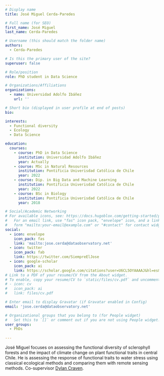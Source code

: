 ```yaml
---
# Display name
title: José Miguel Cerda-Paredes

# Full name (for SEO)
first_name: José Miguel
last_name: Cerda-Paredes

# Username (this should match the folder name)
authors:
  - Cerda-Paredes

# Is this the primary user of the site?
superuser: false

# Role/position
role: PhD student in Data Science

# Organizations/Affiliations
organizations:
  - name: Universidad Adolfo Ibáñez
    url: ''

# Short bio (displayed in user profile at end of posts)
bio:  

interests:
  - Functional diversity
  - Ecology
  - Data Science

education:
  courses:
    - course: PhD in Data Science
      institution: Universidad Adolfo Ibáñez
      year: Actually
    - course: MSc in Natural Resources
      institution: Pontificia Univerisdad Católica de Chile 
      year: 2022
    - course: Dip. in Big Data and Machine Learning
      institution: Pontificia Univerisdad Católica de Chile 
      year: 2022
    - course: BSc in Biology
      institution: Pontificia Univerisdad Católica de Chile 
      year: 2018

# Social/Academic Networking
# For available icons, see: https://docs.hugoblox.com/getting-started/page-builder/#icons
#   For an email link, use "fas" icon pack, "envelope" icon, and a link in the
#   form "mailto:your-email@example.com" or "#contact" for contact widget.
social:
  - icon: envelope
    icon_pack: fas
    link: 'mailto:jose.cerda@dataobservatory.net'
  - icon: twitter
    icon_pack: fab
    link: https://twitter.com/SiempreElJose
  - icon: google-scholar
    icon_pack: ai
    link: https://scholar.google.com/citations?user=U6CL5OYAAAAJ&hl=es&oi=ao
# Link to a PDF of your resume/CV from the About widget.
# To enable, copy your resume/CV to `static/files/cv.pdf` and uncomment the lines below.
# - icon: cv
#   icon_pack: ai
#   link: files/cv.pdf

# Enter email to display Gravatar (if Gravatar enabled in Config)
email: 'jose.cerda@dataobservatory.net'

# Organizational groups that you belong to (for People widget)
#   Set this to `[]` or comment out if you are not using People widget.
user_groups:
  - PhDs
  
---
```


José Miguel focuses on assessing the functional diversity of sclerophyll forests and the impact of climate change on plant functional traits in central Chile. He is assessing the response of functional traits to water stress using classical ecological methods and comparing them with remote sensing methods. Co-supervisor [Dylan Craven](https://javierlopatin.github.io/author/dylan-craven/).